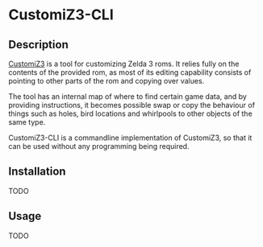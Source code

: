 # CustomiZ3-CLI

## Description

[CustomiZ3](https://github.com/gamesaucer/CustomiZ3-Core) is a tool for customizing Zelda 3 roms. It relies fully on the contents of the provided rom, as most of its editing capability consists of pointing to other parts of the rom and copying over values.

The tool has an internal map of where to find certain game data, and by providing instructions, it becomes possible swap or copy the behaviour of things such as holes, bird locations and whirlpools to other objects of the same type.

CustomiZ3-CLI is a commandline implementation of CustomiZ3, so that it can be used without any programming being required.

## Installation

TODO

## Usage

TODO